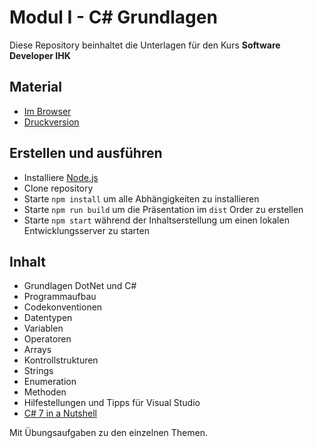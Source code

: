 # Modul I - C# Grundlagen

Diese Repository beinhaltet die Unterlagen für den Kurs **Software Developer IHK**

## Material

* [Im Browser](https://ablersch.github.io/software-developer-ihk-modul-1)
* [Druckversion](https://ablersch.github.io/software-developer-ihk-modul-1?print-pdf)

## Erstellen und ausführen

* Installiere [Node.js](https://nodejs.org/en/)
* Clone repository
* Starte `npm install` um alle Abhängigkeiten zu installieren
* Starte `npm run build` um die Präsentation im `dist` Order zu erstellen
* Starte `npm start` während der Inhaltserstellung um einen lokalen Entwicklungsserver zu starten

## Inhalt

* Grundlagen DotNet und C#
* Programmaufbau
* Codekonventionen
* Datentypen
* Variablen
* Operatoren
* Arrays
* Kontrollstrukturen
* Strings
* Enumeration
* Methoden
* Hilfestellungen und Tipps für Visual Studio
* [C# 7 in a Nutshell](http://2.238.16.249:8880/get/pdf/106)

Mit Übungsaufgaben zu den einzelnen Themen.